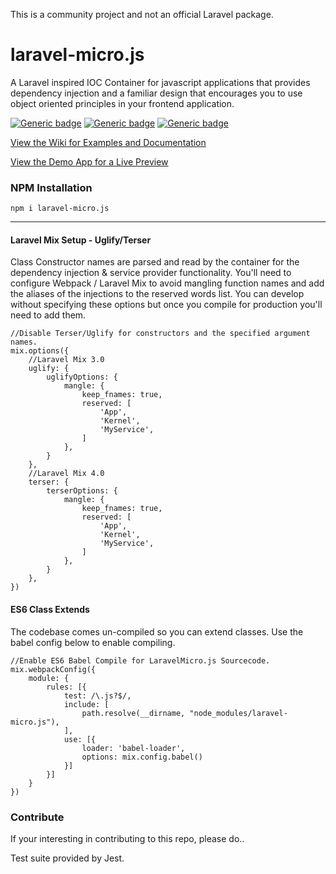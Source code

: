 This is a community project and not an official Laravel package.

# laravel-micro.js

A Laravel inspired IOC Container for javascript applications 
that provides dependency injection and a familiar design 
that encourages you to use object oriented principles 
in your frontend application.

[![Generic badge](https://img.shields.io/badge/build-passing-brightgreen.svg)]()
[![Generic badge](https://img.shields.io/badge/License-MIT-orange.svg)]()
[![Generic badge](https://img.shields.io/badge/Version-1.0.0-blue.svg)]()

[View the Wiki for Examples and Documentation](https://github.com/bayareawebpro/laravel-micro.js/wiki)

[View the Demo App for a Live Preview](https://bayareawebpro.github.io/laravel-micro.js/#/)


### NPM Installation
`npm i laravel-micro.js`

---

#### Laravel Mix Setup - Uglify/Terser
Class Constructor names are parsed and read by the container for the dependency injection & service provider
 functionality.  You'll need to configure Webpack / Laravel Mix to avoid mangling function names and add the aliases 
 of the injections to the reserved words list.  You can develop without specifying these options but once you compile 
 for production you'll need to add them. 

```
//Disable Terser/Uglify for constructors and the specified argument names.
mix.options({
    //Laravel Mix 3.0
    uglify: {
        uglifyOptions: {
            mangle: {
                keep_fnames: true,
                reserved: [
                    'App',
                    'Kernel',
                    'MyService',
                ]
            },
        }
    },
    //Laravel Mix 4.0
    terser: {
        terserOptions: {
            mangle: {
                keep_fnames: true,
                reserved: [
                    'App',
                    'Kernel',
                    'MyService',
                ]
            },
        }
    },
})
```

#### ES6 Class Extends
The codebase comes un-compiled so you can extend classes. Use the babel config below to enable compiling.

```
//Enable ES6 Babel Compile for LaravelMicro.js Sourcecode.
mix.webpackConfig({
    module: {
        rules: [{
            test: /\.js?$/,
            include: [
                path.resolve(__dirname, "node_modules/laravel-micro.js"), 
            ],
            use: [{
                loader: 'babel-loader',
                options: mix.config.babel()
            }]
        }]
    }
})
```

### Contribute
If your interesting in contributing to this repo, please do..

Test suite provided by Jest.
